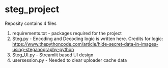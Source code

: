 # steg_project

Reposity contains 4 files
1. requirements.txt - packages required for the project
2. Steg.py - Encoding and Decoding logic is written here.
   Credits for logic: https://www.thepythoncode.com/article/hide-secret-data-in-images-using-steganography-python
3. Steg_UI.py - Streamlit based UI design
4. usersession.py - Needed to clear uploader cache data
